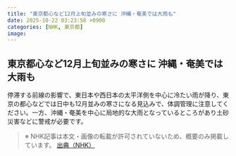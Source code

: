```yaml
---
title: "東京都心など12月上旬並みの寒さに 沖縄・奄美では大雨も"
date: 2025-10-22 03:23:58 +0900
categories: [NHK, 東京都]
image: 
---
```

## 東京都心など12月上旬並みの寒さに 沖縄・奄美では大雨も

停滞する前線の影響で、東日本や西日本の太平洋側を中心に冷たい雨が降り、東京の都心などでは日中も12月並みの寒さになる見込みで、体調管理に注意してください。一方、沖縄・奄美を中心に局地的な大雨となっているところがあり土砂災害などに警戒が必要です。

> ※ NHK記事は本文・画像の転載が許可されていないため、概要のみ掲載しています。
[出典（NHK）](http://www3.nhk.or.jp/news/html/20251022/k10014955741000.html)
